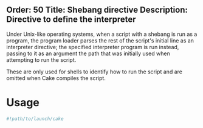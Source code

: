 Order: 50
Title: Shebang directive
Description: Directive to define the interpreter
---

Under Unix-like operating systems, when a script with a shebang is run as a program, the program loader parses the rest of the script's initial line as an interpreter directive; the specified interpreter program is run instead, passing to it as an argument the path that was initially used when attempting to run the script.

These are only used for shells to identify how to run the script and are omitted when Cake compiles the script.

# Usage

```bash
#!path/to/launch/cake
```

